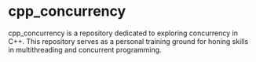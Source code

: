 # cpp_concurrency
cpp_concurrency is a repository dedicated to exploring concurrency in C++. This repository serves as a personal training ground for honing skills in multithreading and concurrent programming.
